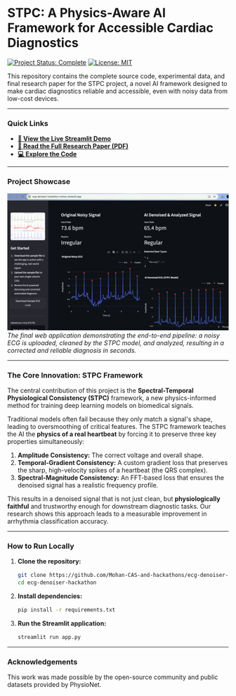 # STPC: A Physics-Aware AI Framework for Accessible Cardiac Diagnostics

[![Project Status: Complete](https://img.shields.io/badge/status-complete-green.svg)](https://github.com/Mohan-CAS-and-hackathons/ecg-denoiser-hackathon)
[![License: MIT](https://img.shields.io/badge/License-MIT-yellow.svg)](https://opensource.org/licenses/MIT)

This repository contains the complete source code, experimental data, and final research paper for the STPC project, a novel AI framework designed to make cardiac diagnostics reliable and accessible, even with noisy data from low-cost devices.

---

### Quick Links
- **[🚀 View the Live Streamlit Demo](https://ecg-denoiser-hackathon-mohan.streamlit.app/)**
- **[📄 Read the Full Research Paper (PDF)](STPC_Research_Paper.pdf)**
- **[💻 Explore the Code](src)**

---

### Project Showcase

![Final Streamlit App Screenshot](assets/app_screenshot.png)
*The final web application demonstrating the end-to-end pipeline: a noisy ECG is uploaded, cleaned by the STPC model, and analyzed, resulting in a corrected and reliable diagnosis in seconds.*

---

### The Core Innovation: STPC Framework

The central contribution of this project is the **Spectral-Temporal Physiological Consistency (STPC)** framework, a new physics-informed method for training deep learning models on biomedical signals.

Traditional models often fail because they only match a signal's shape, leading to oversmoothing of critical features. The STPC framework teaches the AI the **physics of a real heartbeat** by forcing it to preserve three key properties simultaneously:

1.  **Amplitude Consistency:** The correct voltage and overall shape.
2.  **Temporal-Gradient Consistency:** A custom gradient loss that preserves the sharp, high-velocity spikes of a heartbeat (the QRS complex).
3.  **Spectral-Magnitude Consistency:** An FFT-based loss that ensures the denoised signal has a realistic frequency profile.

This results in a denoised signal that is not just clean, but **physiologically faithful** and trustworthy enough for downstream diagnostic tasks. Our research shows this approach leads to a measurable improvement in arrhythmia classification accuracy.

---

### How to Run Locally

1.  **Clone the repository:**
    ```bash
    git clone https://github.com/Mohan-CAS-and-hackathons/ecg-denoiser-hackathon.git
    cd ecg-denoiser-hackathon
    ```

2.  **Install dependencies:**
    ```bash
    pip install -r requirements.txt
    ```

3.  **Run the Streamlit application:**
    ```bash
    streamlit run app.py
    ```

---
### Acknowledgements
This work was made possible by the open-source community and public datasets provided by PhysioNet.